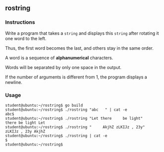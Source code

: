 ## rostring

### Instructions

Write a program that takes a `string` and displays this `string` after rotating it
one word to the left.

Thus, the first word becomes the last, and others stay in the same order.

A word is a sequence of **alphanumerical** characters.

Words will be separated by only one space in the output.

If the number of arguments is different from 1, the program displays a newline.

### Usage

```console
student@ubuntu:~/rostring$ go build
student@ubuntu:~/rostring$ ./rostring "abc   " | cat -e
abc$
student@ubuntu:~/rostring$ ./rostring "Let there     be light"
there be light Let
student@ubuntu:~/rostring$ ./rostring "     AkjhZ zLKIJz , 23y"
zLKIJz , 23y AkjhZ
student@ubuntu:~/rostring$ ./rostring | cat -e
$
student@ubuntu:~/rostring$
```
